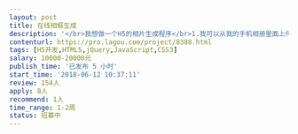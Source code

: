 ```yaml
---                
layout: post       
title: 在线相框生成           
description: '</br>我想做一个H5的相片生成程序</br>1.我可以从我的手机相册里面上传相片</br>2.相片可以调整尺寸（用手势放大缩小）</br>3.相片可以旋转角度（用手势旋转相片）</br>4.相片外面的相框可以切换（包括gif的相框）</br>5.最后相片能够保存到手机相册里面</br>'     
contenturl: https://pro.lagou.com/project/8388.html      
tags: [H5开发,HTML5,jQuery,JavaScript,CSS3]            
salary: 10000-20000元          
publish_time: '已发布 5 小时'         
start_time: '2018-06-12 10:37:11'           
review: 154人                   
apply: 8人                   
recommend: 1人                   
time_range: 1-2周              
status: 招募中                  
---                 
```

